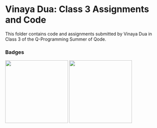 # Vinaya Dua: Class 3 Assignments and Code
This folder contains code and assignments submitted by Vinaya Dua in Class 3 of the Q-Programming Summer of Qode.
### Badges
<img src="/badges/attendance.png" width="200px" height="200px"> <img src="/badges/assignment.png" width="200px" height="200px">